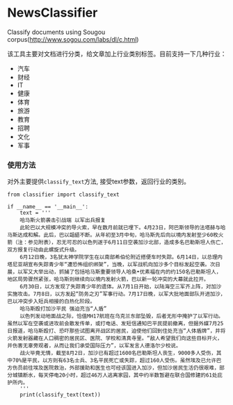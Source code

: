 NewsClassifier
==============

Classify documents using Sougou corpus(http://www.sogou.com/labs/dl/c.html) 

该工具主要对文档进行分类，给文章加上行业类别标签。目前支持一下几种行业：
* 汽车
* 财经
* IT
* 健康
* 体育
* 旅游
* 教育
* 招聘
* 文化
* 军事

### 使用方法
对外主要提供`classify_text`方法, 接受text参数，返回行业的类别。


    from classifier import classify_text
    
    if __name__ == '__main__':
        text = '''
        哈马斯火箭袭击引战端 以军出兵报复
        此轮巴以大规模冲突的导火索，早在数月前就已埋下。4月23日，阿巴斯领导的法塔赫与哈马斯达成和解。此后，巴以龃龉不断。从年初至3月中旬，哈马斯先后向以境内发射至少60枚火箭（注：参见附表），忍无可忍的以色列遂于6月11日空袭加沙北部，造成多名巴勒斯坦人伤亡，双方报复行动由此螺旋式升级。
        6月12日晚，3名犹太神学院学生在以南部希伯伦附近搭便车时失踪。6月14日，以总理内塔尼亚胡宣布失踪青少年“遭恐怖组织绑架”，当晚，以军战机向加沙多个目标发起空袭。次日晨，以军又大举出动，抓捕了包括哈马斯重要领导人哈桑•优素福在内的约150名巴勒斯坦人，地区局势骤然紧张，哈马斯则继续向以境内发射火箭，巴以新一轮冲突的大幕就此拉开。
        6月30日，以方发现了失踪青少年的遗体。从7月1日开始，以陆海空三军齐上阵，对加沙实施攻击。7月8日，以方发起“防务之刃”军事行动。7月17日晚，以军大批地面部队开进加沙，巴以冲突步入短兵相接的白热化阶段。
        哈马斯殴打加沙平民 强迫充当“人盾”
        以色列发动地面战之际，恰值MH17航班在乌克兰东部坠毁，后者无形中掩护了以军行动。虽然以军在空袭或进攻前会散发传单，或打电话、发短信通知巴平民提前撤离，但据外媒7月25日报道，哈马斯殴打、恐吓那些试图离开战区的居民，迫使他们回到住处充当“人体盾牌”，并将火箭发射器藏在人口稠密的居民区、医院、学校和清真寺里。“敌人希望我们向这些目标开火，并伤害无辜旁观者，从而让我们承受国际压力”，以军发言人德洛尔少校说。
        战火毕竟无情，截至8月2日，加沙已有超过1600名巴勒斯坦人丧生，9000多人受伤，其中70%是平民，以方则有63名士兵、3名平民死亡或失踪，超过160人受伤。虽然埃及已允许巴方伤员前往埃及医院救治，外部援助和医生也可经该国进入加沙，但加沙居民生活仍很艰难，部分城镇断水，每天停电20小时，超过46万人逃离家园，其中约半数暂避在联合国修建的61处庇护所内。
        '''
        print(classify_text(text))
